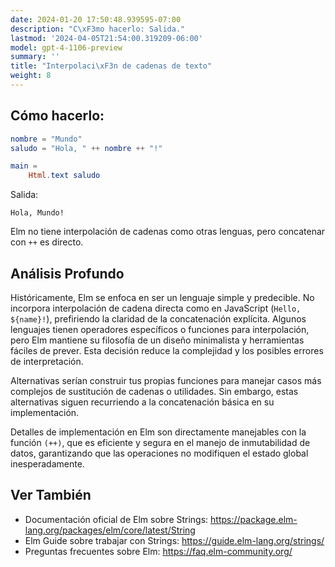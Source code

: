```yaml
---
date: 2024-01-20 17:50:48.939595-07:00
description: "C\xF3mo hacerlo: Salida."
lastmod: '2024-04-05T21:54:00.319209-06:00'
model: gpt-4-1106-preview
summary: ''
title: "Interpolaci\xF3n de cadenas de texto"
weight: 8
---
```


## Cómo hacerlo:
```Elm
nombre = "Mundo"
saludo = "Hola, " ++ nombre ++ "!"

main =
    Html.text saludo
```
Salida:
```
Hola, Mundo!
```

Elm no tiene interpolación de cadenas como otras lenguas, pero concatenar con `++` es directo.

## Análisis Profundo
Históricamente, Elm se enfoca en ser un lenguaje simple y predecible. No incorpora interpolación de cadena directa como en JavaScript (`Hello, ${name}!`), prefiriendo la claridad de la concatenación explícita. Algunos lenguajes tienen operadores específicos o funciones para interpolación, pero Elm mantiene su filosofía de un diseño minimalista y herramientas fáciles de prever. Esta decisión reduce la complejidad y los posibles errores de interpretación.

Alternativas serían construir tus propias funciones para manejar casos más complejos de sustitución de cadenas o utilidades. Sin embargo, estas alternativas siguen recurriendo a la concatenación básica en su implementación.

Detalles de implementación en Elm son directamente manejables con la función `(++)`, que es eficiente y segura en el manejo de inmutabilidad de datos, garantizando que las operaciones no modifiquen el estado global inesperadamente.

## Ver También
- Documentación oficial de Elm sobre Strings: https://package.elm-lang.org/packages/elm/core/latest/String
- Elm Guide sobre trabajar con Strings: https://guide.elm-lang.org/strings/
- Preguntas frecuentes sobre Elm: https://faq.elm-community.org/

